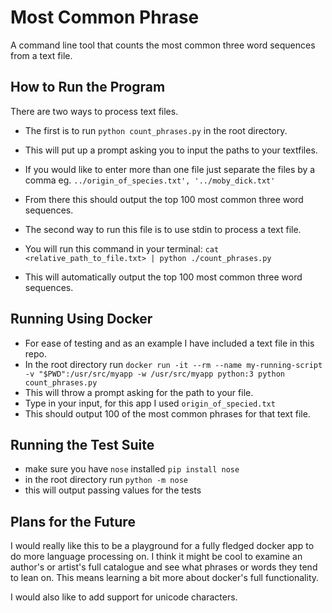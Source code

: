# Most Common Phrase
A command line tool that counts the most common three word sequences from a text file. 

## How to Run the Program
There are two ways to process text files.

- The first is to run `python count_phrases.py` in the root directory.
- This will put up a prompt asking you to input the paths to your textfiles.
- If you would like to enter more than one file just separate the files by a comma eg. `../origin_of_species.txt', '../moby_dick.txt'`
- From there this should output the top 100 most common three word sequences.

- The second way to run this file is to use stdin to process a text file. 
- You will run this command in your terminal: `cat <relative_path_to_file.txt> | python ./count_phrases.py`
- This will automatically output the top 100 most common three word sequences. 

## Running Using Docker
- For ease of testing and as an example I have included a text file in this repo. 
- In the root directory run `docker run -it --rm --name my-running-script -v "$PWD":/usr/src/myapp -w /usr/src/myapp python:3 python count_phrases.py`
- This will throw a prompt asking for the path to your file. 
- Type in your input, for this app I used `origin_of_specied.txt`
- This should output 100 of the most common phrases for that text file. 

## Running the Test Suite
- make sure you have `nose` installed `pip install nose`
- in the root directory run `python -m nose`
- this will output passing values for the tests

## Plans for the Future
I would really like this to be a playground for a fully fledged docker app to do more language processing on. 
I think it might be cool to examine an author's or artist's full catalogue and see what phrases or words they
tend to lean on. This means learning a bit more about docker's full functionality. 

I would also like to add support for unicode characters.
